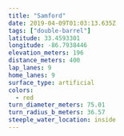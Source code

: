 ```yaml
---
title: "Samford"
date: 2019-04-09T01:03:13.635Z
tags: ["double-barrel"]
latitude: 33.4593301
longitude: -86.7938446
elevation_meters: 196
distance_meters: 400
lap_lanes: 9
home_lanes: 9
surface_type: artificial
colors:
  - red
turn_diameter_meters: 75.01
turn_radius_b_meters: 36.57
steeple_water_location: inside
---
```


